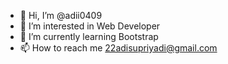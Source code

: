 - 👋 Hi, I’m @adii0409
- 👀 I’m interested in Web Developer 
- 🌱 I’m currently learning Bootstrap
- 📫 How to reach me 22adisupriyadi@gmail.com

<!---
adii0409/adii0409 is a ✨ special ✨ repository because its `README.md` (this file) appears on your GitHub profile.
You can click the Preview link to take a look at your changes.
--->
